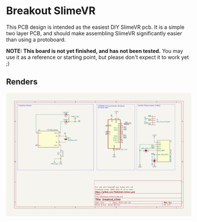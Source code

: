 # Breakout SlimeVR
This PCB design is intended as the easiest DIY SlimeVR pcb. It is a simple two
layer PCB, and should make assembling SlimeVR significantly easier than using a
protoboard.

**NOTE: This board is not yet finished, and has not been tested.** You may use it as
a reference or starting point, but please don't expect it to work yet ;)

## Renders
![Schematic](schematic/breakout_slime.svg)
